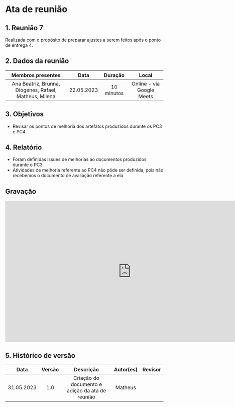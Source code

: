 # Ata de reunião 

## 1. Reunião 7
Realizada com o propósito de preparar ajustes a serem feitos após o ponto de entrega 4.

## 2. Dados da reunião
| Membros presentes | Data | Duração | Local |
| :---------------: | :--: | :-----: | :---: | 
| Ana Beatriz, Brunna, Diógenes, Rafael, Matheus, Milena | 22.05.2023 | 10 minutos | Online - via Google Meets |

## 3. Objetivos
- Revisar os pontos de melhoria dos artefatos produzidos durante os PC3 e PC4.


## 4. Relatório 
- Foram definidas issues de melhorias ao documentos produzidos durante o PC3
- Atividades de melhoria referente ao PC4 não pôde ser definida, pois não recebemos o documento de avaliação referente a ela

## Gravação

<iframe width="800" height="450" src="https://www.youtube.com/embed/55z4hRJfsYg" title="YouTube video player" frameborder="0" allow="accelerometer; autoplay; clipboard-write; encrypted-media; gyroscope; picture-in-picture; web-share" allowfullscreen></iframe>

## 5. Histórico de versão
|    Data    | Versão | Descrição                                       | Autor(es)  | Revisor  |
| :--------: | :----: | :---------------------------------------------: | :--------: | :------: |
| 31.05.2023 | 1.0    | Criação do documento e adição da ata de reunião |   Matheus   |   |
